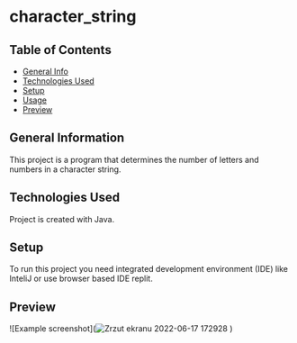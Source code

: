 # character_string

## Table of Contents
* [General Info](#general-information)
* [Technologies Used](#technologies-used)
* [Setup](#setup)
* [Usage](#usage)
* [Preview](#preview)

## General Information
This project is a program that determines the number of letters and numbers in a character string.


## Technologies Used
Project is created with Java.

## Setup
To run this project you need integrated development environment (IDE) like InteliJ or use browser based IDE replit.

## Preview
![Example screenshot](![Zrzut ekranu 2022-06-17 172928](https://user-images.githubusercontent.com/100943377/174329907-411eccb1-c8eb-490a-8c15-85e68d95fa63.png)
)







